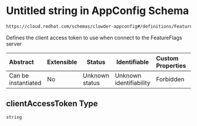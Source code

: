 # Untitled string in AppConfig Schema

```txt
https://cloud.redhat.com/schemas/clowder-appconfig#/definitions/FeatureFlagsConfig/properties/clientAccessToken
```

Defines the client access token to use when connect to the FeatureFlags server


| Abstract            | Extensible | Status         | Identifiable            | Custom Properties | Additional Properties | Access Restrictions | Defined In                                                    |
| :------------------ | ---------- | -------------- | ----------------------- | :---------------- | --------------------- | ------------------- | ------------------------------------------------------------- |
| Can be instantiated | No         | Unknown status | Unknown identifiability | Forbidden         | Allowed               | none                | [schema.json\*](../../out/schema.json "open original schema") |

## clientAccessToken Type

`string`
